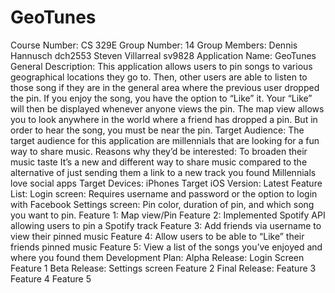 # GeoTunes
Course Number: CS 329E
Group Number: 14
Group Members:
Dennis Hannusch	dch2553
Steven Villarreal	sv9828
Application Name: GeoTunes
General Description:
This application allows users to pin songs to various geographical locations they go to. Then, other users are able to listen to those song if they are in the general area where the previous user dropped the pin. If you enjoy the song, you have the option to “Like” it. Your “Like” will then be displayed whenever anyone views the pin. The map view allows you to look anywhere in the world where a friend has dropped a pin. But in order to hear the song, you must be near the pin.
Target Audience:
The target audience for this application are millennials that are looking for a fun way to share music.
Reasons why they’d be interested:
To broaden their music taste 
It’s a new and different way to share music compared to the alternative of just sending them a link to a new track you found
Millennials love social apps
Target Devices:
iPhones
Target iOS Version:
Latest
Feature List:
Login screen: Requires username and password or the option to login with Facebook
Settings screen: Pin color, duration of pin, and which song you want to pin.
Feature 1: Map view/Pin
Feature 2: Implemented Spotify API allowing users to pin a Spotify track
Feature 3: Add friends via username to view their pinned music
Feature 4: Allow users to be able to “Like” their friends pinned music
Feature 5: View a list of the songs you’ve enjoyed and where you found them
Development Plan:
Alpha Release:
Login Screen
Feature 1
Beta Release:
Settings screen
Feature 2
Final Release:
Feature 3
Feature 4
Feature 5
